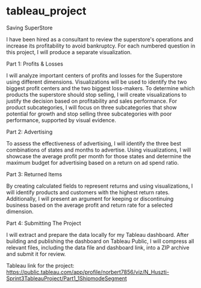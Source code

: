 # tableau_project
Saving SuperStore

I have been hired as a consultant to review the superstore's operations and increase its profitability to avoid bankruptcy. For each numbered question in this project, I will produce a separate visualization.


Part 1: Profits & Losses

I will analyze important centers of profits and losses for the Superstore using different dimensions. Visualizations will be used to identify the two biggest profit centers and the two biggest loss-makers.
To determine which products the superstore should stop selling, I will create visualizations to justify the decision based on profitability and sales performance.
For product subcategories, I will focus on three subcategories that show potential for growth and stop selling three subcategories with poor performance, supported by visual evidence.


Part 2: Advertising

To assess the effectiveness of advertising, I will identify the three best combinations of states and months to advertise. Using visualizations, I will showcase the average profit per month for those states and determine the maximum budget for advertising based on a return on ad spend ratio.


Part 3: Returned Items

By creating calculated fields to represent returns and using visualizations, I will identify products and customers with the highest return rates. Additionally, I will present an argument for keeping or discontinuing business based on the average profit and return rate for a selected dimension.


Part 4: Submitting The Project

I will extract and prepare the data locally for my Tableau dashboard. After building and publishing the dashboard on Tableau Public, I will compress all relevant files, including the data file and dashboard link, into a ZIP archive and submit it for review.


Tableau link for the project:
https://public.tableau.com/app/profile/norbert7856/viz/N_Huszti-Sprint3TableauProject/Part1_1ShipmodeSegment

